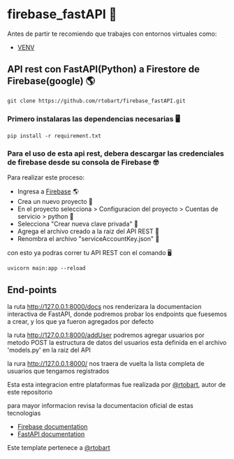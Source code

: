 # firebase_fastAPI 🚀
Antes de partir te recomiendo que trabajes con entornos virtuales como:
- [VENV](https://docs.python.org/3/library/venv.html)
## API rest con FastAPI(Python) a Firestore de Firebase(google) 🌎
```
git clone https://github.com/rtobart/firebase_fastAPI.git
```

### Primero instalaras las dependencias necesarias 🖥
```
pip install -r requirement.txt
```

### Para el uso de esta api rest, debera descargar las credenciales de firebase desde su consola de Firebase 🤓
Para realizar este proceso:
- Ingresa a [Firebase](https://console.firebase.google.com/) 🌎
- Crea un nuevo proyecto 🚀
- En el proyecto selecciona > Configuracion del proyecto > Cuentas de servicio > python 🐍
- Selecciona "Crear nueva clave privada" 🔑
- Agrega el archivo creado a la raiz del API REST 📩
- Renombra el archivo "serviceAccountKey.json" 📄

con esto ya podras correr tu API REST con el comando 🖥
```
uvicorn main:app --reload 
```
## End-points

la ruta http://127.0.0.1:8000/docs nos renderizara la documentacion interactiva de FastAPI, donde podremos probar los       endpoints que fuesemos a crear, y los que ya fueron agregados por defecto

la ruta http://127.0.0.1:8000/addUser podremos agregar usuarios por metodo POST 
  la estructura de datos del usuarios esta definida en el archivo 'models.py' en la raiz del API

la rura http://127.0.0.1:8000/ nos traera de vuelta la lista completa de usuarios que tengamos registrados 
  
Esta esta integracion entre plataformas fue realizada por [@rtobart](https://github.com/rtobart), autor de este repositorio

para mayor informacion revisa la documentacion oficial de estas tecnologias 
- [Firebase documentation](https://firebase.google.com/docs?authuser=0&hl=es)
- [FastAPI documentation](https://fastapi.tiangolo.com/tutorial/)

Este template pertenece a [@rtobart](https://github.com/rtobart)
